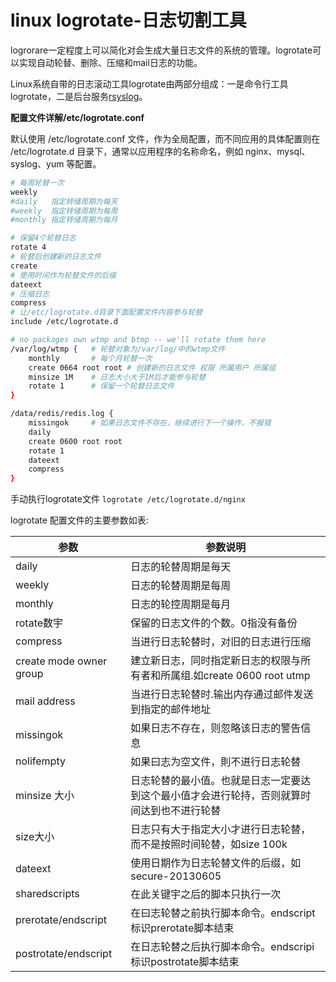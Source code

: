 # linux logrotate-日志切割工具

logrorare一定程度上可以简化对会生成大量日志文件的系统的管理。logrotate可以实现自动轮替、删除、压缩和mail日志的功能。

Linux系统自带的日志滚动工具logrotate由两部分组成：一是命令行工具logrotate，二是后台服务[rsyslog](012%20企业建设/rsyslog.md)。

**配置文件详解/etc/logrotate.conf**

默认使用 /etc/logrotate.conf 文件，作为全局配置，而不同应用的具体配置则在 /etc/logrotate.d 目录下，通常以应用程序的名称命名，例如 nginx、mysql、syslog、yum 等配置。

```bash
# 每周轮替一次
weekly
#daily   指定转储周期为每天
#weekly  指定转储周期为每周
#monthly 指定转储周期为每月

# 保留4个轮替日志
rotate 4
# 轮替后创建新的日志文件
create
# 使用时间作为轮替文件的后缀
dateext
# 压缩日志
compress
# 让/etc/logrotate.d目录下面配置文件内容参与轮替
include /etc/logrotate.d

# no packages own wtmp and btmp -- we'll rotate them here
/var/log/wtmp {   # 轮替对象为/var/log/中的wtmp文件
    monthly       # 每个月轮替一次
    create 0664 root root # 创建新的日志文件 权限 所属用户 所属组
    minsize 1M    # 日志大小大于1M后才能参与轮替
    rotate 1      # 保留一个轮替日志文件
}

/data/redis/redis.log {
    missingok     # 如果日志文件不存在，继续进行下一个操作，不报错
    daily
    create 0600 root root
    rotate 1
	dateext
	compress
}

```

手动执行logrotate文件 `logrotate /etc/logrotate.d/nginx`

logrotate 配置文件的主要参数如表:

|参数|参数说明|
| -----------------------| ------------------------------------------------------------------------------------------|
|daily|日志的轮替周期是毎天|
|weekly|日志的轮替周期是每周|
|monthly|日志的轮控周期是每月|
|rotate数宇|保留的日志文件的个数。0指没有备份|
|compress|当进行日志轮替时，对旧的日志进行压缩|
|create mode owner group|建立新日志，同时指定新日志的权限与所有者和所属组.如create 0600 root utmp|
|mail address|当进行日志轮替时.输出内存通过邮件发送到指定的邮件地址|
|missingok|如果日志不存在，则忽略该日志的警告信息|
|nolifempty|如果曰志为空文件，則不进行日志轮替|
|minsize 大小|日志轮替的最小值。也就是日志一定要达到这个最小值才会进行轮持，否则就算时间达到也不进行轮替|
|size大小|日志只有大于指定大小才进行日志轮替，而不是按照时间轮替，如size 100k|
|dateext|使用日期作为日志轮替文件的后缀，如secure-20130605|
|sharedscripts|在此关键宇之后的脚本只执行一次|
|prerotate/endscript|在曰志轮替之前执行脚本命令。endscript标识prerotate脚本结束|
|postrotate/endscript|在日志轮替之后执行脚本命令。endscripi标识postrotate脚本结束|
